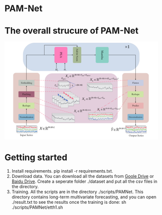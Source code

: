 # PAM-Net
# The overall strucure of PAM-Net
 ![overall structure](./pic/PAMNet.png)
# Getting started
1. Install requirements. pip install -r requirements.txt.
2. Download data. You can download all the datasets from [Goole Drive](https://drive.google.com/drive/folders/1JSZByfM0Ghat3g_D3a-puTZ2JsfebNWL) or [Baidu Drive](https://pan.baidu.com/s/11AWXg1Z6UwjHzmto4hesAA?pwd=9qjr). Create a seperate folder ./dataset and put all the csv files in the directory.
3. Training. All the scripts are in the directory ./scripts/PAMNet. This directory contains long-term multivariate forecasting, and you can open ./result.txt to see the results once the training is done:
   sh ./scripts/PAMNet/etth1.sh
